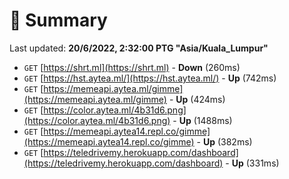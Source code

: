 # 📖 Summary
Last updated: **20/6/2022, 2:32:00 PTG "Asia/Kuala_Lumpur"**

- `GET` [https://shrt.ml](https://shrt.ml) - **Down** (260ms)
- `GET` [https://hst.aytea.ml/](https://hst.aytea.ml/) - **Up** (742ms)
- `GET` [https://memeapi.aytea.ml/gimme](https://memeapi.aytea.ml/gimme) - **Up** (424ms)
- `GET` [https://color.aytea.ml/4b31d6.png](https://color.aytea.ml/4b31d6.png) - **Up** (1488ms)
- `GET` [https://memeapi.aytea14.repl.co/gimme](https://memeapi.aytea14.repl.co/gimme) - **Up** (382ms)
- `GET` [https://teledrivemy.herokuapp.com/dashboard](https://teledrivemy.herokuapp.com/dashboard) - **Up** (331ms)
